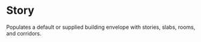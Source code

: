 # Story
 Populates a default or supplied building envelope with stories, slabs, rooms, and corridors.
